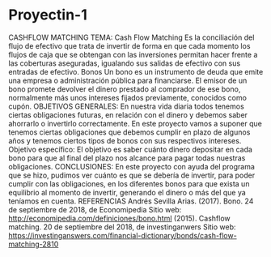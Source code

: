 # Proyectin-1
CASHFLOW MATCHING
TEMA: Cash Flow Matching
Es la conciliación del flujo de efectivo que trata de invertir de forma en que cada momento los flujos de caja que se obtengan con las inversiones permitan hacer frente a las coberturas aseguradas, igualando sus  salidas de efectivo con sus entradas de efectivo.
Bonos
Un bono es un instrumento de deuda que emite una empresa o administración pública para financiarse. El emisor de un bono promete devolver el dinero prestado al comprador de ese bono, normalmente más unos intereses fijados previamente, conocidos como cupón.
OBJETIVOS GENERALES:
En nuestra vida diaria todos tenemos ciertas obligaciones futuras, en relación con el dinero y debemos saber ahorrarlo o invertirlo correctamente.
En este proyecto vamos a suponer que tenemos ciertas obligaciones que debemos cumplir en plazo de algunos años y tenemos ciertos tipos de bonos con sus respectivos intereses. 
Objetivo específico:
El objetivo es saber cuánto dinero depositar en cada bono para que al final del plazo nos alcance para pagar todas nuestras obligaciones.
CONCLUSIONES: 
En este proyecto con ayuda del programa que se hizo, pudimos ver cuánto es que se debería de invertir, para poder cumplir con las obligaciones, en los diferentes bonos para que exista un equilibrio al momento de invertir, generando el dinero o más del que ya teníamos en cuenta.
REFERENCIAS
Andrés Sevilla Arias. (2017). Bono. 24 de septiembre de 2018, de Economipedia Sitio web: http://economipedia.com/definiciones/bono.html
(2015). Cashflow matching. 20 de septiembre del 2018, de investinganwers Sitio web: https://investinganswers.com/financial-dictionary/bonds/cash-flow-matching-2810
